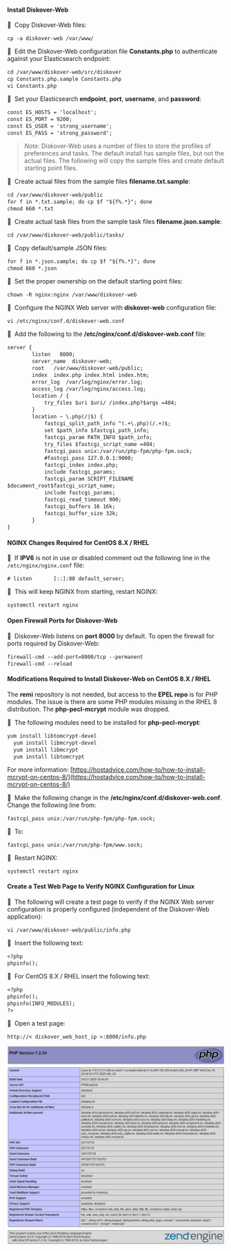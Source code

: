 #### Install Diskover-Web

🔴 &nbsp;Copy Diskover-Web files:
```
cp -a diskover-web /var/www/
```

🔴 &nbsp;Edit the Diskover-Web configuration file **Constants.php** to authenticate against your Elasticsearch endpoint:
```
cd /var/www/diskover-web/src/diskover
cp Constants.php.sample Constants.php
vi Constants.php
```

🔴 &nbsp;Set your Elasticsearch **endpoint**, **port**, **username**, and **password**:
```
const ES_HOSTS = 'localhost';
const ES_PORT = 9200;
const ES_USER = 'strong_username';
const ES_PASS = 'strong_password';
```
>_Note:_ Diskover-Web uses a number of files to store the profiles of preferences and tasks. The default install has sample files, but not the actual files. The following will copy the sample files and create default starting point files.

🔴 &nbsp;Create actual files from the sample files **filename.txt.sample**:
```
cd /var/www/diskover-web/public
for f in *.txt.sample; do cp $f "${f%.*}"; done
chmod 660 *.txt
```

🔴 &nbsp;Create actual task files from the sample task files **filename.json.sample**:
```
cd /var/www/diskover-web/public/tasks/
```

🔴 &nbsp;Copy default/sample JSON files:
```
for f in *.json.sample; do cp $f "${f%.*}"; done
chmod 660 *.json
```

🔴 &nbsp;Set the proper ownership on the default starting point files:
```
chown -R nginx:nginx /var/www/diskover-web
```

🔴 &nbsp;Configure the NGINX Web server with **diskover-web** configuration file:
```
vi /etc/nginx/conf.d/diskover-web.conf
```

🔴 &nbsp;Add the following to the **/etc/nginx/conf.d/diskover-web.conf** file:
```
server {
        listen   8000;
        server_name  diskover-web;
        root   /var/www/diskover-web/public;
        index  index.php index.html index.htm;
        error_log  /var/log/nginx/error.log;
        access_log /var/log/nginx/access.log;
        location / {
            try_files $uri $uri/ /index.php?$args =404;
        }
        location ~ \.php(/|$) {
            fastcgi_split_path_info ^(.+\.php)(/.+)$;
            set $path_info $fastcgi_path_info;
            fastcgi_param PATH_INFO $path_info;
            try_files $fastcgi_script_name =404; 
            fastcgi_pass unix:/var/run/php-fpm/php-fpm.sock;
            #fastcgi_pass 127.0.0.1:9000;
            fastcgi_index index.php;
            include fastcgi_params;
            fastcgi_param SCRIPT_FILENAME $document_root$fastcgi_script_name;
            include fastcgi_params;
            fastcgi_read_timeout 900;
            fastcgi_buffers 16 16k;
            fastcgi_buffer_size 32k;
        }
}
```

#### NGINX Changes Required for CentOS 8.X / RHEL

🔴 &nbsp;If **IPV6** is not in use or disabled comment out the following line in the `/etc/nginx/nginx.conf` file:
```
# listen       [::]:80 default_server;
```

🔴 &nbsp;This will keep NGINX from starting, restart NGINX:
```
systemctl restart nginx
```

#### Open Firewall Ports for Diskover-Web

🔴 &nbsp;Diskover-Web listens on **port 8000** by default. To open the firewall for ports required by Diskover-Web:
```
firewall-cmd --add-port=8000/tcp --permanent
firewall-cmd --reload
```

#### Modifications Required to Install Diskover-Web on CentOS 8.X / RHEL

The **remi** repository is not needed, but access to the **EPEL repo** is for PHP modules. The issue is there are some PHP modules missing in the RHEL 8 distribution. The **php-pecl-mcrypt** module was dropped.

🔴 &nbsp;The following modules need to be installed for **php-pecl-mcrypt**:
```
yum install libtomcrypt-devel
  yum install libmcrypt-devel
  yum install libmcrypt
  yum install libtomcrypt
```

For more information: [https://hostadvice.com/how-to/how-to-install-mcrypt-on-centos-8/](https://hostadvice.com/how-to/how-to-install-mcrypt-on-centos-8/)

🔴 &nbsp;Make the following change in the **/etc/nginx/conf.d/diskover-web.conf**. Change the following line from:
```
fastcgi_pass unix:/var/run/php-fpm/php-fpm.sock;
```

🔴 &nbsp;To:
```
fastcgi_pass unix:/var/run/php-fpm/www.sock;
```

🔴 &nbsp;Restart NGINX:
```
systemctl restart nginx
```

#### Create a Test Web Page to Verify NGINX Configuration for Linux

🔴 &nbsp;The following will create a test page to verify if the NGINX Web server configuration is properly configured (independent of the Diskover-Web application):
```
vi /var/www/diskover-web/public/info.php
```

🔴 &nbsp;Insert the following text:
```
<?php
phpinfo();
```

🔴 &nbsp;For CentOS 8.X / RHEL insert the following text:
```
<?php
phpinfo();
phpinfo(INFO_MODULES);
?>
```

🔴 &nbsp;Open a test page:
```
http://< diskover_web_host_ip >:8000/info.php
```

![Image: Test Web Server Configuration for Linux](images/image_diskover_web_install_for_linux_test_php.png)
